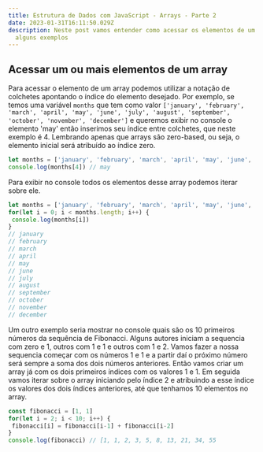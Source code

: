 ```yaml
---
title: Estrutura de Dados com JavaScript - Arrays - Parte 2
date: 2023-01-31T16:11:50.029Z
description: Neste post vamos entender como acessar os elementos de um array com
  alguns exemplos
---
```

## Acessar um ou mais elementos de um array

Para acessar o elemento de um array podemos utilizar a notação de colchetes apontando o índice do elemento desejado. Por exemplo, se temos uma variável `months` que tem como valor `['january', 'february', 'march', 'april', 'may', 'june', 'july', 'august', 'september', 'october', 'november', 'december']` e queremos exibir no console o elemento 'may' então inserimos seu índice entre colchetes, que neste exemplo é 4. Lembrando apenas que arrays são zero-based, ou seja, o elemento inicial será atribuído ao índice zero.

```javascript
let months = ['january', 'february', 'march', 'april', 'may', 'june', 'july', 'august', 'september', 'october', 'november', 'december']
console.log(months[4]) // may
```

Para exibir no console todos os elementos desse array podemos iterar sobre ele.

```javascript
let months = ['january', 'february', 'march', 'april', 'may', 'june', 'july', 'august', 'september', 'october', 'november', 'december']
for(let i = 0; i < months.length; i++) {
 console.log(months[i])
}
// january
// february
// march
// april
// may
// june
// july
// august
// september
// october
// november
// december
```

Um outro exemplo seria mostrar no console quais são os 10 primeiros números da sequência de Fibonacci. Alguns autores iniciam a sequencia com zero e 1, outros com 1 e 1 e outros com 1 e 2. Vamos fazer a nossa sequencia começar com os números 1 e 1 e a partir daí o próximo número será sempre a soma dos dois números anteriores. Então vamos criar um array já com os dois primeiros índices com os valores 1 e 1. Em seguida vamos iterar sobre o array iniciando pelo índice 2 e atribuindo a esse índice os valores dos dois índices anteriores, até que tenhamos 10 elementos no array.

```javascript
const fibonacci = [1, 1]
for(let i = 2; i < 10; i++) {
 fibonacci[i] = fibonacci[i-1] + fibonacci[i-2]
}
console.log(fibonacci) // [1, 1, 2, 3, 5, 8, 13, 21, 34, 55
```